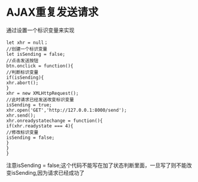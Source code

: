 # AJAX重复发送请求

通过设置一个标识变量来实现

```
let xhr = null；
//创建一个标识变量
let isSending = false;
//点击发送按钮
btn.onclick = function(){
//判断标识变量
if(isSending){
xhr.abort();
}
xhr = new XMLHttpRequest();
//此时请求已经发送改变标识变量
isSending = true;
xhr.open('GET','http://127.0.0.1:8000/send');
xhr.send();
xhr.onreadystatechange = function(){
if(xhr.readystate === 4){
//修改标识变量
isSending = false;
}
}
}

```

注意isSending = false;这个代码不能写在加了状态判断里面，一旦写了则不能改变isSending,因为请求已经成功了